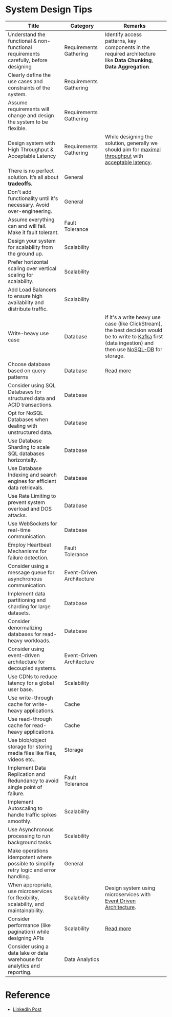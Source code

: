 # System Design Tips

| Title                                                                                  | Category                  | Remarks                                                                                                                                                                                                                   |
|----------------------------------------------------------------------------------------|---------------------------|---------------------------------------------------------------------------------------------------------------------------------------------------------------------------------------------------------------------------|
| Understand the functional & non-functional requirements carefully, before designing    | Requirements Gathering    | Identify access patterns, key components in the required architecture like **Data Chunking**, **Data Aggregation**.                                                                                                       |
| Clearly define the use cases and constraints of the system.                            | Requirements Gathering    |                                                                                                                                                                                                                           |
| Assume requirements will change and design the system to be flexible.                  | Requirements Gathering    |                                                                                                                                                                                                                           |
| Design system with High Throughput & Acceptable Latency                                | Requirements Gathering    | While designing the solution, generally we should aim for [maximal throughput](7_Scalability/Throughput.md) with [acceptable latency](7_Scalability/Latency.md).                                                          |
| There is no perfect solution. It’s all about **tradeoffs**.                            | General                   |                                                                                                                                                                                                                           |
| Don't add functionality until it's necessary. Avoid over-engineering.                  | General                   |                                                                                                                                                                                                                           |
| Assume everything can and will fail. Make it fault tolerant.                           | Fault Tolerance           |                                                                                                                                                                                                                           |
| Design your system for scalability from the ground up.                                 | Scalability               |                                                                                                                                                                                                                           |
| Prefer horizontal scaling over vertical scaling for scalability.                       | Scalability               |                                                                                                                                                                                                                           |
| Add Load Balancers to ensure high availability and distribute traffic.                 | Scalability               |                                                                                                                                                                                                                           |
| Write-heavy use case                                                                   | Database                  | If it's a write heavy use case (like ClickStream), the best decision would be to write to [Kafka](4_MessageBrokersEDA/Kafka/Readme.md) first (data ingestion) and then use [NoSQL-DB](3_Databases/Readme.md) for storage. |
| Choose database based on query patterns                                                | Database                  | [Read more](3_Databases/Readme.md)                                                                                                                                                                                        |
| Consider using SQL Databases for structured data and ACID transactions.                | Database                  |                                                                                                                                                                                                                           |
| Opt for NoSQL Databases when dealing with unstructured data.                           | Database                  |                                                                                                                                                                                                                           |
| Use Database Sharding to scale SQL databases horizontally.                             | Database                  |                                                                                                                                                                                                                           |
| Use Database Indexing and search engines for efficient data retrievals.                | Database                  |                                                                                                                                                                                                                           |
| Use Rate Limiting to prevent system overload and DOS attacks.                          | Database                  |                                                                                                                                                                                                                           |
| Use WebSockets for real-time communication.                                            | Database                  |                                                                                                                                                                                                                           |
| Employ Heartbeat Mechanisms for failure detection.                                     | Fault Tolerance           |                                                                                                                                                                                                                           |
| Consider using a message queue for asynchronous communication.                         | Event-Driven Architecture |                                                                                                                                                                                                                           |
| Implement data partitioning and sharding for large datasets.                           | Database                  |                                                                                                                                                                                                                           |
| Consider denormalizing databases for read-heavy workloads.                             | Database                  |                                                                                                                                                                                                                           |
| Consider using event-driven architecture for decoupled systems.                        | Event-Driven Architecture |                                                                                                                                                                                                                           |
| Use CDNs to reduce latency for a global user base.                                     | Scalability               |                                                                                                                                                                                                                           |
| Use write-through cache for write-heavy applications.                                  | Cache                     |                                                                                                                                                                                                                           |
| Use read-through cache for read-heavy applications.                                    | Cache                     |                                                                                                                                                                                                                           |
| Use blob/object storage for storing media files like files, videos etc..               | Storage                   |                                                                                                                                                                                                                           |
| Implement Data Replication and Redundancy to avoid single point of failure.            | Fault Tolerance           |                                                                                                                                                                                                                           |
| Implement Autoscaling to handle traffic spikes smoothly.                               | Scalability               |                                                                                                                                                                                                                           |
| Use Asynchronous processing to run background tasks.                                   | Scalability               |                                                                                                                                                                                                                           |
| Make operations idempotent where possible to simplify retry logic and error handling.  | General                   |                                                                                                                                                                                                                           |
| When appropriate, use microservices for flexibility, scalability, and maintainability. | Scalability               | Design system using microservices with [Event Driven Architecture](4_MessageBrokersEDA/EventDrivenArchitecture/Readme.md).                                                                                                |
| Consider performance (like pagination) while designing APIs                            | Scalability               | [Read more](7_Scalability/PerformanceTuning.md)                                                                                                                                                                        |
| Consider using a data lake or data warehouse for analytics and reporting.              | Data Analytics            |                                                                                                                                                                                                                           |

# Reference
- [LinkedIn Post](https://www.linkedin.com/feed/update/urn:li:activity:7173546625691234305?updateEntityUrn=urn%3Ali%3Afs_updateV2%3A%28urn%3Ali%3Aactivity%3A7173546625691234305%2CFEED_DETAIL%2CEMPTY%2CDEFAULT%2Cfalse%29)